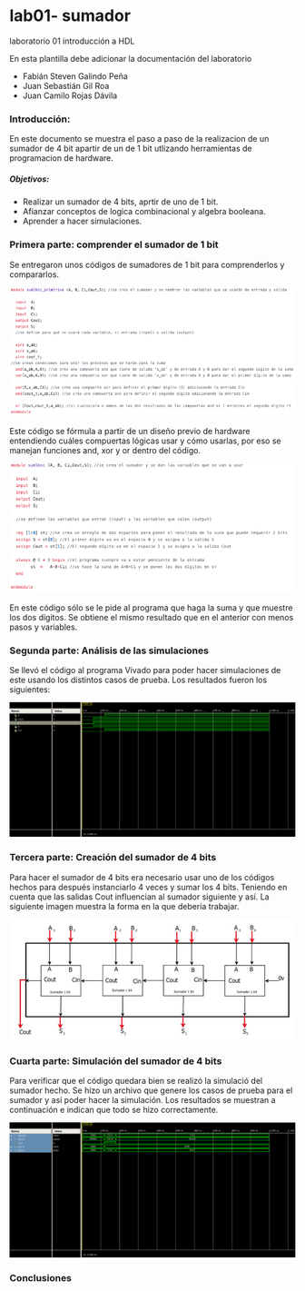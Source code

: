 # lab01- sumador 
laboratorio 01 introducción a HDL

En esta plantilla debe adicionar la documentación del laboratorio

* Fabián Steven Galindo Peña
* Juan Sebastián Gil Roa
* Juan Camilo Rojas Dávila

### Introducción:
En este documento se muestra el paso a paso de la realizacion de un sumador de 4 bit apartir de un de 1 bit utlizando herramientas de programacion de hardware.
##### Objetivos:

  * Realizar un sumador de 4 bits, aprtir de uno de 1 bit.
  * Afianzar conceptos de logica combinacional y algebra booleana.
  * Aprender a hacer simulaciones.

### Primera parte: comprender el sumador de 1 bit

Se entregaron unos códigos de sumadores de 1 bit para comprenderlos y compararlos. 

![Fig.1 comentarios en código sum1bcc_primitive.v](https://github.com/unal-edigital1-2020-1/lab01-sumador-grupo-04/blob/master/Captura%20de%20Pantalla%202020-03-23%20a%20la(s)%2016.08.56.png)

Este código se fórmula a partir de un diseño previo de hardware entendiendo cuáles compuertas lógicas usar y cómo usarlas, por eso se manejan funciones and, xor y or dentro del código.

![Fig.2 comentarios en código sum1bcc.v](https://github.com/unal-edigital1-2020-1/lab01-sumador-grupo-04/blob/master/Captura%20de%20Pantalla%202020-03-23%20a%20la(s)%2016.09.25.png)

En este código sólo se le pide al programa que haga la suma y que muestre los dos dígitos. Se obtiene el mismo resultado que en el anterior con menos pasos y variables.

### Segunda parte: Análisis de las simulaciones

Se llevó el código al programa Vivado para poder hacer simulaciones de este usando los distintos casos de prueba. Los resultados fueron los siguientes:

![simulación 1 bit](https://github.com/unal-edigital1-2020-1/lab01-sumador-grupo-04/blob/master/1bit.jpeg)

### Tercera parte: Creación del sumador de 4 bits

Para hacer el sumador de 4 bits era necesario usar uno de los códigos hechos para después instanciarlo 4 veces y sumar los 4 bits. Teniendo en cuenta que las salidas Cout influencian al sumador siguiente y así. La siguiente imagen muestra la forma en la que debería trabajar. 

![Diagrama sum4bcc](https://github.com/unal-edigital1-2020-1/lab01-sumador-grupo-04/blob/master/Captura%20de%20Pantalla%202020-03-23%20a%20la(s)%2017.23.47.png)

### Cuarta parte: Simulación del sumador de 4 bits

Para verificar que el código quedara bien se realizó la simulació del sumador hecho. Se hizo un archivo que genere los casos de prueba para el sumador y así poder hacer la simulación. Los resultados se muestran a continuación e indican que todo se hizo correctamente.

![simulación 4 bit](https://github.com/unal-edigital1-2020-1/lab01-sumador-grupo-04/blob/master/4bit.jpeg)

### Conclusiones
